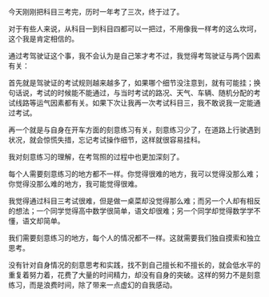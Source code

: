 今天刚刚把科目三考完，历时一年考了三次，终于过了。

对于有些人来说，从科目一到科目四都可以一把过，不用像我一样考的这么坎坷，这个我是肯定相信的。

通过考驾驶证这个事，我不会认为是自己笨才考不过，我觉得考驾驶证与两个因素有关：

首先就是驾驶证的考试规则越来越多了，如果哪个细节没注意到，就有可能挂；换句话说，考试的时候能不能通过，与当时考试的路况、天气、车辆、随机分配的考试线路等运气因素都有关。如果下次让我再一次考试科目三，我不敢说我一定能通过考试。

再一个就是与自身在开车方面的刻意练习有关，刻意练习少了，在道路上行驶遇到状况，就会惊慌失措，忘记考试操作细节，这样就很容易挂科。

我对刻意练习的理解，在考驾照的过程中也更加深刻了。

每个人需要刻意练习的地方都不一样。你觉得很难的地方，我可以觉得没那么难；你觉得没那么难的地方，我可能觉得很难。

我觉得通过科目三考试很难，但是做一桌菜却没觉得那么难；而另一个人却有相反的想法；一个同学觉得高中数学很简单，语文却很难；另一个同学却觉得数学学不懂，语文却简单。

我们需要刻意练习的地方，每个人的情况都不一样。这就需要我们独自摸索和独立思考。

没有针对自身情况的刻意思考和实践，找不到自己擅长和不擅长的，就会低水平的重复着努力着，花费了大量的时间精力，却没有自身的突破。这样的努力不是刻意练习，而是浪费时间，除了带来一点虚幻的自我感动。
